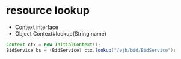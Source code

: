 # resource lookup

- Context interface
- Object Context#lookup(String name)

```java
Context ctx = new InitialContext();
BidService bs = (BidService) ctx.lookup("/ejb/bid/BidService");
```
